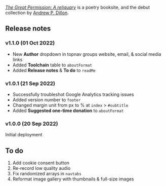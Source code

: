 *[The Great Permission: A reliquary](https://www.thegreatpermission.com)* is a poetry booksite, and the debut collection by [Andrew P. Dillon](https://www.andrewdillonpoetry.com).

## Release notes
### v1.1.0 (01 Oct 2022)
- New **Author** dropdown in topnav groups website, email, & social media links
- Added **Toolchain** table to `aboutFormat`
- Added **Release notes** & **To do** to `readMe`

### v1.0.1 (21 Sep 2022)
- Successfully troubleshot Google Analytics tracking issues
- Added version number to `footer`
- Changed margin unit from px to % at `index` > `#subtitle`
- Added **Suggested one-time donation** to `aboutFormat`

### v1.0.0 (20 Sep 2022)
Initial deployment


## To do
1. Add cookie consent button
1. Re-record low quality audio
1. Fix randomized arrays in `navtabs`
1. Reformat image gallery with thumbnails & full-size images
